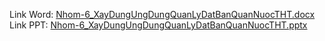 Link Word: [Nhom-6_XayDungUngDungQuanLyDatBanQuanNuocTHT.docx](https://github.com/user-attachments/files/15581962/Nhom-6_XayDungUngDungQuanLyDatBanQuanNuocTHT.docx) </br>
Link PPT: [Nhom-6_XayDungUngDungQuanLyDatBanQuanNuocTHT.pptx](https://github.com/user-attachments/files/15582072/Nhom-6_XayDungUngDungQuanLyDatBanQuanNuocTHT.pptx)
